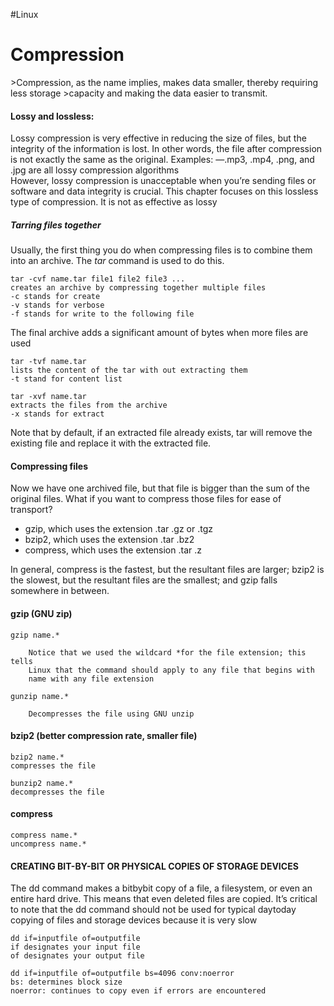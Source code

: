 #Linux 
<h1> Compression </h1>
>Compression, as the name implies, makes data smaller, thereby requiring less storage 
>capacity and making the data easier to transmit. 

#### Lossy and lossless:
<p> Lossy compression is very effective in reducing the size of files, but the integrity of the information is lost. In other words, the file after compression is not exactly the same as the original. Examples: —.mp3, .mp4, .png, and .jpg are all lossy compression algorithms<br>However, lossy compression is unacceptable when you’re sending files or software and data integrity is crucial. This chapter focuses on this lossless type of compression. It is not as effective as lossy</p>

##### Tarring files together
Usually, the first thing you do when compressing files is to combine them into an archive. The *tar* command is used to do this. 

	tar -cvf name.tar file1 file2 file3 ...
	creates an archive by compressing together multiple files
	-c stands for create
	-v stands for verbose
	-f stands for write to the following file

The final archive adds a significant amount of bytes when more files are used

	tar -tvf name.tar
	lists the content of the tar with out extracting them
	-t stand for content list

	tar -xvf name.tar
	extracts the files from the archive
	-x stands for extract

Note that by default, if an extracted file already exists, tar will remove the existing file and replace it with the extracted file.

#### Compressing files
Now we have one archived file, but that file is bigger than the sum of the original files. What if you want to compress those files for ease of transport?

- gzip, which uses the extension .tar .gz or .tgz 
- bzip2, which uses the extension .tar .bz2 
- compress, which uses the extension .tar .z

In general, compress is the fastest, but the resultant files are larger; bzip2 is the slowest, but the resultant files are the smallest; and gzip falls somewhere in between.

#### gzip (GNU zip)
	gzip name.*

		Notice that we used the wildcard *for the file extension; this tells 
		Linux that the command should apply to any file that begins with
		name with any file extension

	gunzip name.*

		Decompresses the file using GNU unzip

#### bzip2 (better compression rate, smaller file)
	bzip2 name.*
	compresses the file

	bunzip2 name.*
	decompresses the file

#### compress 
	compress name.*
	uncompress name.*

#### CREATING BIT-BY-BIT OR PHYSICAL COPIES OF STORAGE DEVICES
The dd command makes a bit­by­bit copy of a file, a filesystem, or even an entire hard drive. This means that even deleted files are copied. It’s critical to note that the dd command should not be used for typical day­to­day copying of files and storage devices because it is very slow

	dd if=inputfile of=outputfile
	if designates your input file
	of designates your output file

	dd if=inputfile of=outputfile bs=4096 conv:noerror
	bs: determines block size
	noerror: continues to copy even if errors are encountered